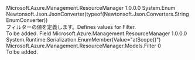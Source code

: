 <Type Name="Filter" FullName="Microsoft.Azure.Management.ResourceManager.Models.Filter">
  <TypeSignature Language="C#" Value="public enum Filter" />
  <TypeSignature Language="ILAsm" Value=".class public auto ansi sealed Filter extends System.Enum" />
  <TypeSignature Language="DocId" Value="T:Microsoft.Azure.Management.ResourceManager.Models.Filter" />
  <TypeSignature Language="VB.NET" Value="Public Enum Filter" />
  <TypeSignature Language="F#" Value="type Filter = " />
  <AssemblyInfo>
    <AssemblyName>Microsoft.Azure.Management.ResourceManager</AssemblyName>
    <AssemblyVersion>1.0.0.0</AssemblyVersion>
  </AssemblyInfo>
  <Base>
    <BaseTypeName>System.Enum</BaseTypeName>
  </Base>
  <Attributes>
    <Attribute>
      <AttributeName>Newtonsoft.Json.JsonConverter(typeof(Newtonsoft.Json.Converters.StringEnumConverter))</AttributeName>
    </Attribute>
  </Attributes>
  <Docs>
    <summary>
            <span data-ttu-id="6ff5f-101">フィルターの値を定義します。</span><span class="sxs-lookup"><span data-stu-id="6ff5f-101">Defines values for Filter.</span></span>
            </summary>
    <remarks>To be added.</remarks>
  </Docs>
  <Members>
    <Member MemberName="AtScope">
      <MemberSignature Language="C#" Value="AtScope" />
      <MemberSignature Language="ILAsm" Value=".field public static literal valuetype Microsoft.Azure.Management.ResourceManager.Models.Filter AtScope = int32(0)" />
      <MemberSignature Language="DocId" Value="F:Microsoft.Azure.Management.ResourceManager.Models.Filter.AtScope" />
      <MemberSignature Language="VB.NET" Value="AtScope" />
      <MemberSignature Language="F#" Value="AtScope = 0" Usage="Microsoft.Azure.Management.ResourceManager.Models.Filter.AtScope" />
      <MemberType>Field</MemberType>
      <AssemblyInfo>
        <AssemblyName>Microsoft.Azure.Management.ResourceManager</AssemblyName>
        <AssemblyVersion>1.0.0.0</AssemblyVersion>
      </AssemblyInfo>
      <Attributes>
        <Attribute>
          <AttributeName>System.Runtime.Serialization.EnumMember(Value="atScope()")</AttributeName>
        </Attribute>
      </Attributes>
      <ReturnValue>
        <ReturnType>Microsoft.Azure.Management.ResourceManager.Models.Filter</ReturnType>
      </ReturnValue>
      <MemberValue>0</MemberValue>
      <Docs>
        <summary>To be added.</summary>
      </Docs>
    </Member>
  </Members>
</Type>